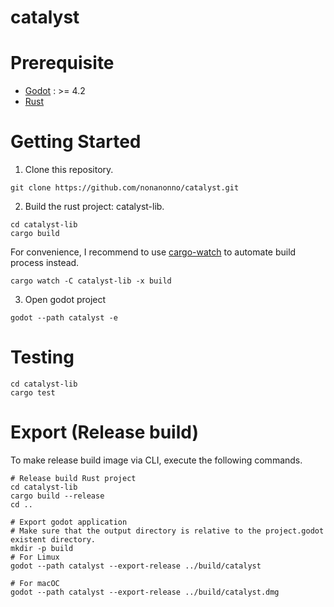 # catalyst

# Prerequisite

-   [Godot](https://godotengine.org/) : >= 4.2
-   [Rust](https://www.rust-lang.org/)

# Getting Started

1. Clone this repository.

```shell
git clone https://github.com/nonanonno/catalyst.git
```

2. Build the rust project: catalyst-lib.

```shell
cd catalyst-lib
cargo build
```

For convenience, I recommend to use [cargo-watch](https://crates.io/crates/cargo-watch) to automate build process instead.

```shell
cargo watch -C catalyst-lib -x build
```

3. Open godot project

```shell
godot --path catalyst -e
```

# Testing

```shell
cd catalyst-lib
cargo test
```

# Export (Release build)

To make release build image via CLI, execute the following commands.

```shell
# Release build Rust project
cd catalyst-lib
cargo build --release
cd ..

# Export godot application
# Make sure that the output directory is relative to the project.godot existent directory.
mkdir -p build
# For Limux
godot --path catalyst --export-release ../build/catalyst

# For macOC
godot --path catalyst --export-release ../build/catalyst.dmg
```
